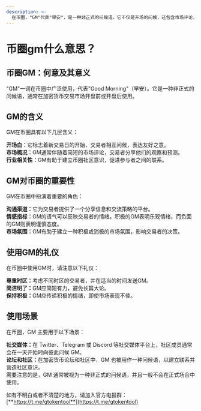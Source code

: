 ```yaml
---
description: >-
  在币圈，"GM"代表"早安"，是一种非正式的问候语。它不仅是开场的问候，还包含市场评论，有助于建立社区意识。GM有助于交易者交流信息、反映情绪和建立市场氛围。使用时应注意时区、简洁、保持积极。GM主要用于社交媒体、论坛和社区中，以建立联系并营造社区意识。
---
```


# 币圈gm什么意思？

## 币圈GM：何意及其意义

"GM"一词在币圈中广泛使用，代表"Good Morning"（早安）。它是一种非正式的问候语，通常在加密货币交易市场开盘前或开盘后使用。

## GM的含义

GM在币圈具有以下几层含义：

**开场白：**&#x5B83;标志着新交易日的开始，交易者相互问候，表达友好之意。\
**市场概况：**&#x47;M通常伴随着简短的市场评论，交易者分享他们的观察和预测。\
**行业相关性：**&#x47;M有助于建立币圈社区意识，促进参与者之间的联系。

## GM对币圈的重要性

GM在币圈中扮演着重要的角色：

**沟通渠道：**&#x5B83;为交易者提供了一个分享信息和交流策略的平台。\
**情感指标：**&#x47;M的语气可以反映交易者的情绪。积极的GM表明乐观情绪，而负面的GM则表明谨慎态度。\
**市场氛围：**&#x47;M有助于建立一种积极或消极的市场氛围，影响交易者的决策。

## 使用GM的礼仪

在币圈中使用GM时，请注意以下礼仪：

**尊重时区：**&#x8003;虑不同时区的交易者，并在适当的时间发送GM。\
**简洁明了：**&#x47;M应简短有力，避免长篇大论。\
**保持积极：**&#x47;M应传递积极的情绪，即使市场表现不佳。

## 使用场景

在币圈，GM 主要用于以下场景：

**社交媒体：**&#x5728; Twitter、Telegram 或 Discord 等社交媒体平台上，社区成员通常会在一天开始时向彼此问候 GM。\
**论坛和社区：**&#x5728;加密货币论坛和社区中，GM 也被用作一种问候语，以建立联系并营造社区意识。\
需要注意的是，GM 通常被视为一种非正式的问候语，并且一般不会在正式场合中使用。

如有不明白或者不清楚的地方，请加入官方电报群：[**https://t.me/gtokentool**](https://t.me/gtokentool)
